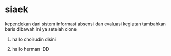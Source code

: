 siaek
=====
kependekan dari sistem informasi absensi dan evaluasi kegiatan
tambahkan baris dibawah ini ya setelah clone
1. hallo choirudin disini

2. hallo herman :DD
